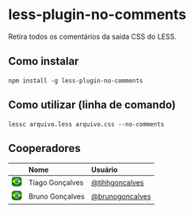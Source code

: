# less-plugin-no-comments
Retira todos os comentários da saída CSS do LESS.

## Como instalar

```
npm install -g less-plugin-no-comments
```

## Como utilizar (linha de comando)

```
lessc arquivo.less arquivo.css --no-comments
```


## Cooperadores

|  | Nome   |      Usuário      |
|----|:----------|:-------------|
| ![BR](https://raw.githubusercontent.com/textilnaweb/assets/main/images/flags/br.png) | Tiago Gonçalves | [@tihhgoncalves](https://github.com/tihhgoncalves)   |
| ![BR](https://raw.githubusercontent.com/textilnaweb/assets/main/images/flags/br.png) | Bruno Gonçalves |  [@brunogoncalves](https://github.com/brunogoncalves) |